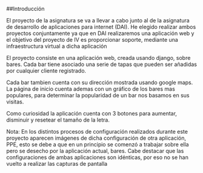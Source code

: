 ##Introducción

El proyecto de la asignatura se va a llevar a cabo junto al de la asignatura de desarrollo de aplicaciones para internet (DAI).
He elegido realizar ambos proyectos conjuntamente ya que en DAI realizaremos una aplicación web y el objetivo del proyecto de IV es proporcionar soporte, mediante una infraestructura virtual a dicha aplicación

El proyecto consiste en una aplicación web, creada usando django, sobre bares. Cada bar tiene asociado una serie de tapas que pueden ser añadidas por cualquier cliente registrado.

Cada bar tambien cuenta con su dirección mostrada usando google maps. La página de inicio cuenta ademas con un gráfico de los bares mas populares, para determinar la popularidad de un bar nos basamos en sus visitas.

Como curiosidad la aplicación cuenta con 3 botones para aumentar, disminuir y resetear el tamaño de la letra.

Nota: En los distintos procesos de configuración realizados durante este proyecto aparecen imágenes de dicha configuración de otra aplicación, PPE, esto se debe a que en un principio se comenzó a trabajar sobre ella pero se desecho por la aplicación actual, bares. Cabe destacar que las configuraciones de ambas aplicaciones son idénticas, por eso no se han vuelto a realizar las capturas de pantalla